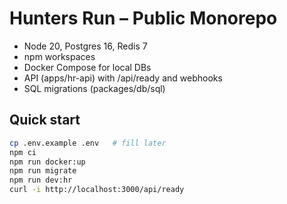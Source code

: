 # Hunters Run – Public Monorepo

- Node 20, Postgres 16, Redis 7
- npm workspaces
- Docker Compose for local DBs
- API (apps/hr-api) with /api/ready and webhooks
- SQL migrations (packages/db/sql)

## Quick start
```bash
cp .env.example .env   # fill later
npm ci
npm run docker:up
npm run migrate
npm run dev:hr
curl -i http://localhost:3000/api/ready
```